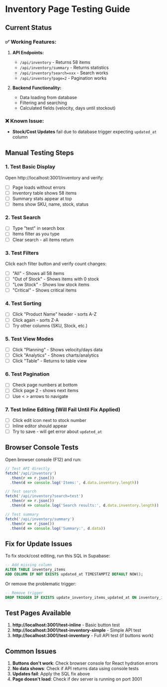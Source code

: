 # Inventory Page Testing Guide

## Current Status

### ✅ Working Features:
1. **API Endpoints:**
   - `/api/inventory` - Returns 58 items
   - `/api/inventory/summary` - Returns statistics
   - `/api/inventory?search=xxx` - Search works
   - `/api/inventory?page=2` - Pagination works

2. **Backend Functionality:**
   - Data loading from database
   - Filtering and searching
   - Calculated fields (velocity, days until stockout)

### ❌ Known Issue:
- **Stock/Cost Updates** fail due to database trigger expecting `updated_at` column

## Manual Testing Steps

### 1. Test Basic Display
Open http://localhost:3001/inventory and verify:
- [ ] Page loads without errors
- [ ] Inventory table shows 58 items
- [ ] Summary stats appear at top
- [ ] Items show SKU, name, stock, status

### 2. Test Search
- [ ] Type "test" in search box
- [ ] Items filter as you type
- [ ] Clear search - all items return

### 3. Test Filters
Click each filter button and verify count changes:
- [ ] "All" - Shows all 58 items
- [ ] "Out of Stock" - Shows items with 0 stock
- [ ] "Low Stock" - Shows low stock items
- [ ] "Critical" - Shows critical items

### 4. Test Sorting
- [ ] Click "Product Name" header - sorts A-Z
- [ ] Click again - sorts Z-A
- [ ] Try other columns (SKU, Stock, etc.)

### 5. Test View Modes
- [ ] Click "Planning" - Shows velocity/days data
- [ ] Click "Analytics" - Shows charts/analytics
- [ ] Click "Table" - Returns to table view

### 6. Test Pagination
- [ ] Check page numbers at bottom
- [ ] Click page 2 - shows next items
- [ ] Use < > arrows to navigate

### 7. Test Inline Editing (Will Fail Until Fix Applied)
- [ ] Click edit icon next to stock number
- [ ] Inline editor should appear
- [ ] Try to save - will get error about `updated_at`

## Browser Console Tests

Open browser console (F12) and run:

```javascript
// Test API directly
fetch('/api/inventory')
  .then(r => r.json())
  .then(d => console.log('Items:', d.data.inventory.length))

// Test search
fetch('/api/inventory?search=test')
  .then(r => r.json())
  .then(d => console.log('Search results:', d.data.inventory.length))

// Test summary
fetch('/api/inventory/summary')
  .then(r => r.json())
  .then(d => console.log('Summary:', d.data))
```

## Fix for Update Issues

To fix stock/cost editing, run this SQL in Supabase:

```sql
-- Add missing column
ALTER TABLE inventory_items 
ADD COLUMN IF NOT EXISTS updated_at TIMESTAMPTZ DEFAULT NOW();
```

Or remove the problematic trigger:

```sql
-- Remove trigger
DROP TRIGGER IF EXISTS update_inventory_items_updated_at ON inventory_items;
```

## Test Pages Available

1. **http://localhost:3001/test-inline** - Basic button test
2. **http://localhost:3001/test-inventory-simple** - Simple API test
3. **http://localhost:3001/test-inventory** - Full API test (if buttons work)

## Common Issues

1. **Buttons don't work**: Check browser console for React hydration errors
2. **No data shows**: Check if API returns data using console tests
3. **Updates fail**: Apply the SQL fix above
4. **Page doesn't load**: Check if dev server is running on port 3001